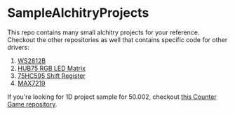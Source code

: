 # SampleAlchitryProjects

This repo contains many small alchitry projects for your reference. Checkout the other repositories as well that contains specific code for other drivers:

1. [WS2812B](https://github.com/natalieagus/ws2812b)
2. [HUB75 RGB LED Matrix](https://github.com/natalieagus/rgbledmatrix)
3. [75HC595 Shift Register](https://github.com/natalieagus/74hc595)
4. [MAX7219](https://github.com/natalieagus/max7219)

If you're looking for 1D project sample for 50.002, checkout [this Counter Game repository](https://github.com/natalieagus/counter-game).
